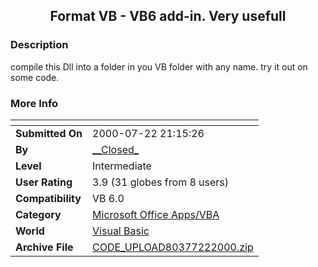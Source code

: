 ﻿<div align="center">

## Format VB \- VB6 add\-in\. Very usefull


</div>

### Description

compile this Dll into a folder in you VB folder with any name. try it out on some code.
 
### More Info
 


<span>             |<span>
---                |---
**Submitted On**   |2000-07-22 21:15:26
**By**             |[\_\_Closed\_](https://github.com/Planet-Source-Code/PSCIndex/blob/master/ByAuthor/closed.md)
**Level**          |Intermediate
**User Rating**    |3.9 (31 globes from 8 users)
**Compatibility**  |VB 6\.0
**Category**       |[Microsoft Office Apps/VBA](https://github.com/Planet-Source-Code/PSCIndex/blob/master/ByCategory/microsoft-office-apps-vba__1-42.md)
**World**          |[Visual Basic](https://github.com/Planet-Source-Code/PSCIndex/blob/master/ByWorld/visual-basic.md)
**Archive File**   |[CODE\_UPLOAD80377222000\.zip](https://github.com/Planet-Source-Code/closed-format-vb-vb6-add-in-very-usefull__1-9974/archive/master.zip)








